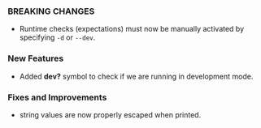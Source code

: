 ### BREAKING CHANGES

* Runtime checks (expectations) must now be manually activated by specifying `-d` or `--dev`.

### New Features

* Added **dev?** symbol to check if we are running in development mode.

### Fixes and Improvements

* string values are now properly escaped when printed.
